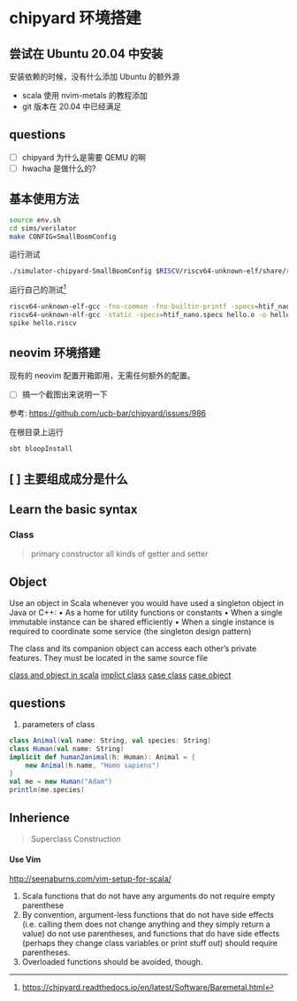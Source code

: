 # chipyard 环境搭建

## 尝试在 Ubuntu 20.04 中安装
安装依赖的时候，没有什么添加 Ubuntu 的额外源
- scala 使用 nvim-metals 的教程添加
- git 版本在 20.04 中已经满足

## questions
- [ ] chipyard 为什么是需要 QEMU 的啊
- [ ] hwacha 是做什么的?

## 基本使用方法
```sh
source env.sh
cd sims/verilator
make CONFIG=SmallBoomConfig
```

运行测试
```sh
./simulator-chipyard-SmallBoomConfig $RISCV/riscv64-unknown-elf/share/riscv-tests/isa/rv64ui-p-simple
```

运行自己的测试[^1]
```sh
riscv64-unknown-elf-gcc -fno-common -fno-builtin-printf -specs=htif_nano.specs -c hello.c
riscv64-unknown-elf-gcc -static -specs=htif_nano.specs hello.o -o hello.riscv
spike hello.riscv
```

## neovim 环境搭建
现有的 neovim 配置开箱即用，无需任何额外的配置。

- [ ] 搞一个截图出来说明一下

参考: https://github.com/ucb-bar/chipyard/issues/986

在根目录上运行
```sh
sbt bloopInstall
```

## [ ] 主要组成成分是什么

## Learn the basic syntax

### Class
> primary constructor
> all kinds of getter and setter

## Object
Use an object in Scala whenever you would have used a singleton object in Java
or C++:
• As a home for utility functions or constants
• When a single immutable instance can be shared efficiently
• When a single instance is required to coordinate some service (the singleton
design pattern)

The class and its companion object can access each other’s private features. They
must be located in the same source file

[class and object in scala](https://stackoverflow.com/questions/1755345/difference-between-object-and-class-in-scala)
[implict class](https://stackoverflow.com/questions/40878893/implicit-classes-in-scala)
[case class](https://stackoverflow.com/questions/5270752/difference-between-case-object-and-object)
[case object](https://madusudanan.com/blog/scala-tutorials-part-10-case-objects-in-scala/)

## questions
1. parameters of class
```scala
class Animal(val name: String, val species: String)
class Human(val name: String)
implicit def human2animal(h: Human): Animal = {
    new Animal(h.name, "Homo sapiens")
}
val me = new Human("Adam")
println(me.species)
```

## Inherience
> Superclass Construction

#### Use Vim
http://seenaburns.com/vim-setup-for-scala/

1. Scala functions that do not have any arguments do not require empty parenthese
2. By convention, argument-less functions that do not have side effects (i.e. calling them does not change anything and they simply return a value) do not use parentheses, and functions that do have side effects (perhaps they change class variables or print stuff out) should require parentheses.
3. Overloaded functions should be avoided, though.

[^1]: https://chipyard.readthedocs.io/en/latest/Software/Baremetal.html
